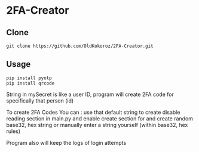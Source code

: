 # 2FA-Creator

## Clone
    git clone https://github.com/OldKokoroz/2FA-Creator.git

## Usage
    pip install pyotp
    pip install qrcode
    

String in mySecret is like a user ID, program will create 2FA code for specifically that person (id)


To create 2FA Codes You can :
    use that default string to create
    disable reading section in main.py and enable create section for and create random base32, hex string
    or manually enter a string yourself (within base32, hex rules)


Program also will keep the logs of login attempts
